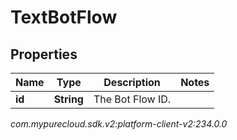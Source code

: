 # TextBotFlow


## Properties

| Name | Type | Description | Notes |
| ------------ | ------------- | ------------- | ------------- |
| **id** | **String** | The Bot Flow ID. |  |




_com.mypurecloud.sdk.v2:platform-client-v2:234.0.0_
